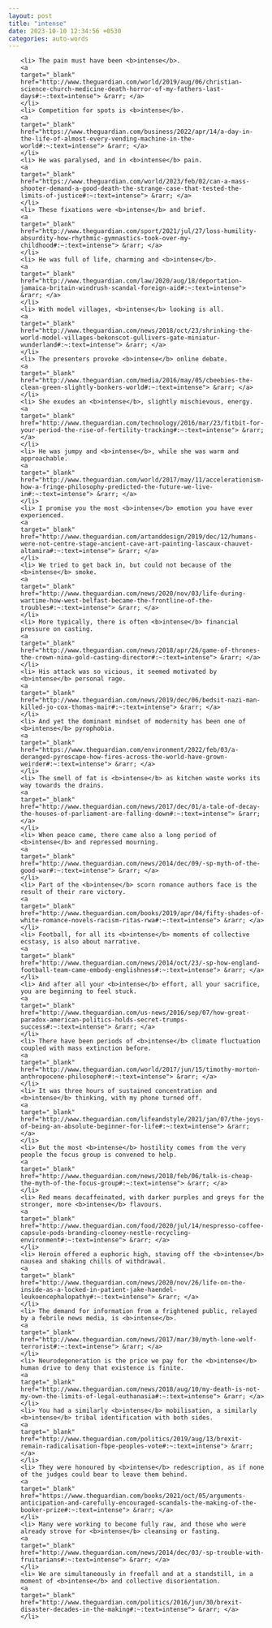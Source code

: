 ```yaml
---
layout: post
title: "intense"
date: 2023-10-10 12:34:56 +0530
categories: auto-words
---
```

<ol>

    <li> The pain must have been <b>intense</b>.
    <a 
    target="_blank" 
    href="http://www.theguardian.com/world/2019/aug/06/christian-science-church-medicine-death-horror-of-my-fathers-last-days#:~:text=intense"> &rarr; </a>
    </li>
    <li> Competition for spots is <b>intense</b>.
    <a 
    target="_blank" 
    href="https://www.theguardian.com/business/2022/apr/14/a-day-in-the-life-of-almost-every-vending-machine-in-the-world#:~:text=intense"> &rarr; </a>
    </li>
    <li> He was paralysed, and in <b>intense</b> pain.
    <a 
    target="_blank" 
    href="https://www.theguardian.com/world/2023/feb/02/can-a-mass-shooter-demand-a-good-death-the-strange-case-that-tested-the-limits-of-justice#:~:text=intense"> &rarr; </a>
    </li>
    <li> These fixations were <b>intense</b> and brief.
    <a 
    target="_blank" 
    href="http://www.theguardian.com/sport/2021/jul/27/loss-humility-absurdity-how-rhythmic-gymnastics-took-over-my-childhood#:~:text=intense"> &rarr; </a>
    </li>
    <li> He was full of life, charming and <b>intense</b>.
    <a 
    target="_blank" 
    href="http://www.theguardian.com/law/2020/aug/18/deportation-jamaica-britain-windrush-scandal-foreign-aid#:~:text=intense"> &rarr; </a>
    </li>
    <li> With model villages, <b>intense</b> looking is all.
    <a 
    target="_blank" 
    href="http://www.theguardian.com/news/2018/oct/23/shrinking-the-world-model-villages-bekonscot-gullivers-gate-miniatur-wunderland#:~:text=intense"> &rarr; </a>
    </li>
    <li> The presenters provoke <b>intense</b> online debate.
    <a 
    target="_blank" 
    href="http://www.theguardian.com/media/2016/may/05/cbeebies-the-clean-green-slightly-bonkers-world#:~:text=intense"> &rarr; </a>
    </li>
    <li> She exudes an <b>intense</b>, slightly mischievous, energy.
    <a 
    target="_blank" 
    href="http://www.theguardian.com/technology/2016/mar/23/fitbit-for-your-period-the-rise-of-fertility-tracking#:~:text=intense"> &rarr; </a>
    </li>
    <li> He was jumpy and <b>intense</b>, while she was warm and approachable.
    <a 
    target="_blank" 
    href="http://www.theguardian.com/world/2017/may/11/accelerationism-how-a-fringe-philosophy-predicted-the-future-we-live-in#:~:text=intense"> &rarr; </a>
    </li>
    <li> I promise you the most <b>intense</b> emotion you have ever experienced.
    <a 
    target="_blank" 
    href="http://www.theguardian.com/artanddesign/2019/dec/12/humans-were-not-centre-stage-ancient-cave-art-painting-lascaux-chauvet-altamira#:~:text=intense"> &rarr; </a>
    </li>
    <li> We tried to get back in, but could not because of the <b>intense</b> smoke.
    <a 
    target="_blank" 
    href="http://www.theguardian.com/news/2020/nov/03/life-during-wartime-how-west-belfast-became-the-frontline-of-the-troubles#:~:text=intense"> &rarr; </a>
    </li>
    <li> More typically, there is often <b>intense</b> financial pressure on casting.
    <a 
    target="_blank" 
    href="http://www.theguardian.com/news/2018/apr/26/game-of-thrones-the-crown-nina-gold-casting-director#:~:text=intense"> &rarr; </a>
    </li>
    <li> His attack was so vicious, it seemed motivated by <b>intense</b> personal rage.
    <a 
    target="_blank" 
    href="http://www.theguardian.com/news/2019/dec/06/bedsit-nazi-man-killed-jo-cox-thomas-mair#:~:text=intense"> &rarr; </a>
    </li>
    <li> And yet the dominant mindset of modernity has been one of <b>intense</b> pyrophobia.
    <a 
    target="_blank" 
    href="https://www.theguardian.com/environment/2022/feb/03/a-deranged-pyroscape-how-fires-across-the-world-have-grown-weirder#:~:text=intense"> &rarr; </a>
    </li>
    <li> The smell of fat is <b>intense</b> as kitchen waste works its way towards the drains.
    <a 
    target="_blank" 
    href="http://www.theguardian.com/news/2017/dec/01/a-tale-of-decay-the-houses-of-parliament-are-falling-down#:~:text=intense"> &rarr; </a>
    </li>
    <li> When peace came, there came also a long period of <b>intense</b> and repressed mourning.
    <a 
    target="_blank" 
    href="http://www.theguardian.com/news/2014/dec/09/-sp-myth-of-the-good-war#:~:text=intense"> &rarr; </a>
    </li>
    <li> Part of the <b>intense</b> scorn romance authors face is the result of their rare victory.
    <a 
    target="_blank" 
    href="http://www.theguardian.com/books/2019/apr/04/fifty-shades-of-white-romance-novels-racism-ritas-rwa#:~:text=intense"> &rarr; </a>
    </li>
    <li> Football, for all its <b>intense</b> moments of collective ecstasy, is also about narrative.
    <a 
    target="_blank" 
    href="http://www.theguardian.com/news/2014/oct/23/-sp-how-england-football-team-came-embody-englishness#:~:text=intense"> &rarr; </a>
    </li>
    <li> And after all your <b>intense</b> effort, all your sacrifice, you are beginning to feel stuck.
    <a 
    target="_blank" 
    href="http://www.theguardian.com/us-news/2016/sep/07/how-great-paradox-american-politics-holds-secret-trumps-success#:~:text=intense"> &rarr; </a>
    </li>
    <li> There have been periods of <b>intense</b> climate fluctuation coupled with mass extinction before.
    <a 
    target="_blank" 
    href="http://www.theguardian.com/world/2017/jun/15/timothy-morton-anthropocene-philosopher#:~:text=intense"> &rarr; </a>
    </li>
    <li> It was three hours of sustained concentration and <b>intense</b> thinking, with my phone turned off.
    <a 
    target="_blank" 
    href="http://www.theguardian.com/lifeandstyle/2021/jan/07/the-joys-of-being-an-absolute-beginner-for-life#:~:text=intense"> &rarr; </a>
    </li>
    <li> But the most <b>intense</b> hostility comes from the very people the focus group is convened to help.
    <a 
    target="_blank" 
    href="http://www.theguardian.com/news/2018/feb/06/talk-is-cheap-the-myth-of-the-focus-group#:~:text=intense"> &rarr; </a>
    </li>
    <li> Red means decaffeinated, with darker purples and greys for the stronger, more <b>intense</b> flavours.
    <a 
    target="_blank" 
    href="http://www.theguardian.com/food/2020/jul/14/nespresso-coffee-capsule-pods-branding-clooney-nestle-recycling-environment#:~:text=intense"> &rarr; </a>
    </li>
    <li> Heroin offered a euphoric high, staving off the <b>intense</b> nausea and shaking chills of withdrawal.
    <a 
    target="_blank" 
    href="http://www.theguardian.com/news/2020/nov/26/life-on-the-inside-as-a-locked-in-patient-jake-haendel-leukoencephalopathy#:~:text=intense"> &rarr; </a>
    </li>
    <li> The demand for information from a frightened public, relayed by a febrile news media, is <b>intense</b>.
    <a 
    target="_blank" 
    href="http://www.theguardian.com/news/2017/mar/30/myth-lone-wolf-terrorist#:~:text=intense"> &rarr; </a>
    </li>
    <li> Neurodegeneration is the price we pay for the <b>intense</b> human drive to deny that existence is finite.
    <a 
    target="_blank" 
    href="http://www.theguardian.com/news/2018/aug/10/my-death-is-not-my-own-the-limits-of-legal-euthanasia#:~:text=intense"> &rarr; </a>
    </li>
    <li> You had a similarly <b>intense</b> mobilisation, a similarly <b>intense</b> tribal identification with both sides.
    <a 
    target="_blank" 
    href="http://www.theguardian.com/politics/2019/aug/13/brexit-remain-radicalisation-fbpe-peoples-vote#:~:text=intense"> &rarr; </a>
    </li>
    <li> They were honoured by <b>intense</b> redescription, as if none of the judges could bear to leave them behind.
    <a 
    target="_blank" 
    href="https://www.theguardian.com/books/2021/oct/05/arguments-anticipation-and-carefully-encouraged-scandals-the-making-of-the-booker-prize#:~:text=intense"> &rarr; </a>
    </li>
    <li> Many were working to become fully raw, and those who were already strove for <b>intense</b> cleansing or fasting.
    <a 
    target="_blank" 
    href="http://www.theguardian.com/news/2014/dec/03/-sp-trouble-with-fruitarians#:~:text=intense"> &rarr; </a>
    </li>
    <li> We are simultaneously in freefall and at a standstill, in a moment of <b>intense</b> and collective disorientation.
    <a 
    target="_blank" 
    href="http://www.theguardian.com/politics/2016/jun/30/brexit-disaster-decades-in-the-making#:~:text=intense"> &rarr; </a>
    </li>